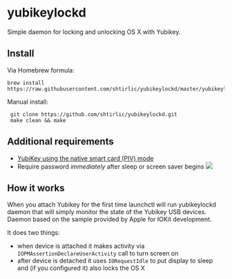 # yubikeylockd

Simple daemon for locking and unlocking OS X with Yubikey.

## Install

Via Homebrew formula:

```
brew install https://raw.githubusercontent.com/shtirlic/yubikeylockd/master/yubikeylockd.rb
```

Manual install:

```
 git clone https://github.com/shtirlic/yubikeylockd.git
 make clean && make
```

## Additional requirements
  * [YubiKey using the native smart card (PIV) mode](https://www.yubico.com/why-yubico/for-businesses/computer-login/mac-os-login/)
  * Require password *immediately* after sleep or screen saver begins
  ![](http://i.imgur.com/URXUukP.png)

## How it works

When you attach Yubikey for the first time launchctl will run yubikeylockd daemon
that will simply monitor the state of the Yubikey USB devices.
Daemon based on the sample provided by Apple for IOKit development.

It does two things:
* when device is attached it makes activity via
```IOPMAssertionDeclareUserActivity``` call to turn screen on
* after device is detached it uses ```IORequestIdle``` to put display to sleep and (if you configured it) also locks the OS X
